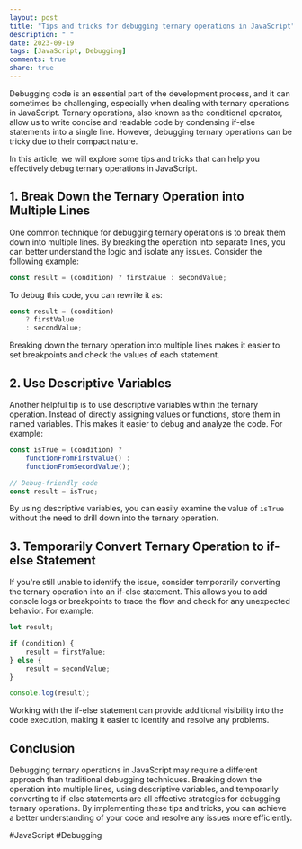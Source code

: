 ```yaml
---
layout: post
title: "Tips and tricks for debugging ternary operations in JavaScript"
description: " "
date: 2023-09-19
tags: [JavaScript, Debugging]
comments: true
share: true
---
```


Debugging code is an essential part of the development process, and it can sometimes be challenging, especially when dealing with ternary operations in JavaScript. Ternary operations, also known as the conditional operator, allow us to write concise and readable code by condensing if-else statements into a single line. However, debugging ternary operations can be tricky due to their compact nature. 

In this article, we will explore some tips and tricks that can help you effectively debug ternary operations in JavaScript.

## 1. Break Down the Ternary Operation into Multiple Lines

One common technique for debugging ternary operations is to break them down into multiple lines. By breaking the operation into separate lines, you can better understand the logic and isolate any issues. Consider the following example:

```javascript
const result = (condition) ? firstValue : secondValue;
```

To debug this code, you can rewrite it as:

```javascript
const result = (condition) 
    ? firstValue 
    : secondValue;
```

Breaking down the ternary operation into multiple lines makes it easier to set breakpoints and check the values of each statement.

## 2. Use Descriptive Variables

Another helpful tip is to use descriptive variables within the ternary operation. Instead of directly assigning values or functions, store them in named variables. This makes it easier to debug and analyze the code. For example:

```javascript
const isTrue = (condition) ? 
    functionFromFirstValue() : 
    functionFromSecondValue();

// Debug-friendly code
const result = isTrue;
```

By using descriptive variables, you can easily examine the value of `isTrue` without the need to drill down into the ternary operation.

## 3. Temporarily Convert Ternary Operation to if-else Statement

If you're still unable to identify the issue, consider temporarily converting the ternary operation into an if-else statement. This allows you to add console logs or breakpoints to trace the flow and check for any unexpected behavior. For example:

```javascript
let result;

if (condition) {
    result = firstValue;
} else {
    result = secondValue;
}

console.log(result);
```

Working with the if-else statement can provide additional visibility into the code execution, making it easier to identify and resolve any problems.

## Conclusion

Debugging ternary operations in JavaScript may require a different approach than traditional debugging techniques. Breaking down the operation into multiple lines, using descriptive variables, and temporarily converting to if-else statements are all effective strategies for debugging ternary operations. By implementing these tips and tricks, you can achieve a better understanding of your code and resolve any issues more efficiently.

#JavaScript #Debugging